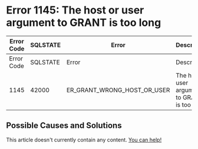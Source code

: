 
# Error 1145: The host or user argument to GRANT is too long


| Error Code | SQLSTATE | Error | Description |
| --- | --- | --- | --- |
| Error Code | SQLSTATE | Error | Description |
| 1145 | 42000 | ER_GRANT_WRONG_HOST_OR_USER | The host or user argument to GRANT is too long |




## Possible Causes and Solutions


This article doesn't currently contain any content. [You can help!](/kb/en/writing-and-editing-knowledge-base-articles/)

